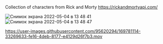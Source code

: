 Сollection of characters from Rick and Morty https://rickandmortyapi.com/

![Снимок экрана 2022-05-04 в 13 48 41](https://user-images.githubusercontent.com/95620294/166668023-52379f76-54bd-4a0c-9390-ae38f94ea117.png)
![Снимок экрана 2022-05-04 в 13 48 47](https://user-images.githubusercontent.com/95620294/166668029-0e0bac3c-3417-4e61-9193-17bc8dfed988.png)

https://user-images.githubusercontent.com/95620294/169781114-33269633-fe16-4deb-8177-e4129d26f7b3.mov
